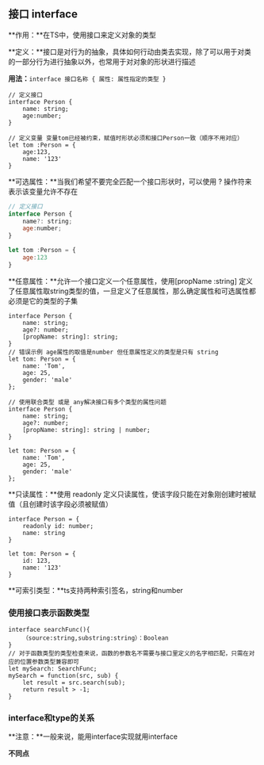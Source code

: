 ## 接口 interface

**作用：**在TS中，使用接口来定义对象的类型

**定义：**接口是对行为的抽象，具体如何行动由类去实现，除了可以用于对类的一部分行为进行抽象以外，也常用于对对象的形状进行描述

**用法：**`interface 接口名称 { 属性: 属性指定的类型 }`

```tsx
// 定义接口
interface Person {
    name: string;
    age:number;
}

// 定义变量 变量tom已经被约束，赋值时形状必须和接口Person一致（顺序不用对应）
let tom :Person = {
    age:123,
    name: '123'
}
```



**可选属性：**当我们希望不要完全匹配一个接口形状时，可以使用 ? 操作符来表示该变量允许不存在

```js
// 定义接口
interface Person {
    name?: string;
    age:number;
}

let tom :Person = {
    age:123
}
```



**任意属性：**允许一个接口定义一个任意属性，使用[propName :string] 定义了任意属性取string类型的值，一旦定义了任意属性，那么确定属性和可选属性都必须是它的类型的子集

```tsx
interface Person {
    name: string;
    age?: number;
    [propName: string]: string;
}
// 错误示例 age属性的取值是number 但任意属性定义的类型是只有 string
let tom: Person = {
    name: 'Tom',
    age: 25,
    gender: 'male'
};

// 使用联合类型 或是 any解决接口有多个类型的属性问题
interface Person {
    name: string;
    age?: number;
    [propName: string]: string | number;
}

let tom: Person = {
    name: 'Tom',
    age: 25,
    gender: 'male'
};
```



**只读属性：**使用 readonly 定义只读属性，使该字段只能在对象刚创建时被赋值（且创建时该字段必须被赋值）

```tsx
interface Person = {
    readonly id: number;
	name: string
}

let tom: Person = {
    id: 123,
    name: '123'
}
```



**可索引类型：**ts支持两种索引签名，string和number



### 使用接口表示函数类型



```tsx
interface searchFunc(){
    （source:string,substring:string）：Boolean
}
// 对于函数类型的类型检查来说，函数的参数名不需要与接口里定义的名字相匹配，只需在对应的位置参数类型兼容即可
let mySearch: SearchFunc;
mySearch = function(src, sub) {
    let result = src.search(sub);
    return result > -1;
}
```





### interface和type的关系

**注意：**一般来说，能用interface实现就用interface

**不同点**

